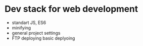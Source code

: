 # Dev stack for web development
- standart JS, ES6
- minifying
- general project settings
- FTP deploying basic deplyoing
